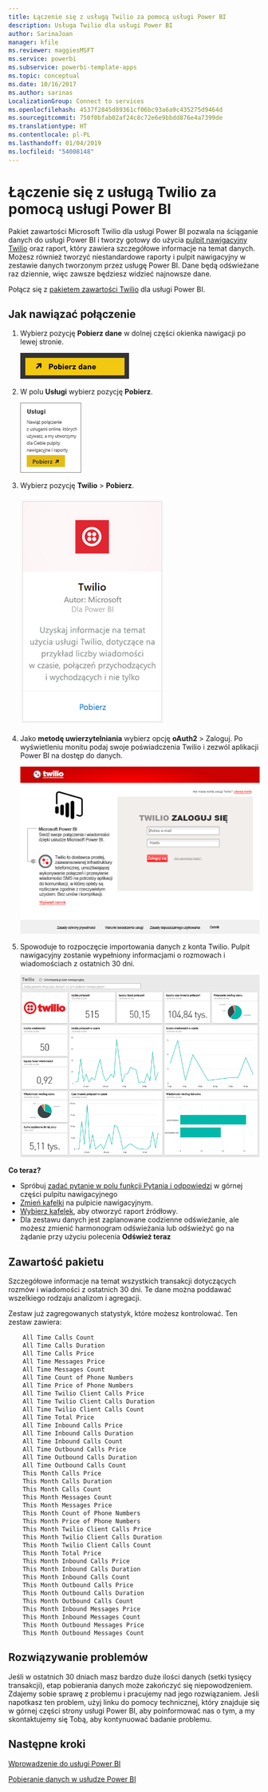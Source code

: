 ```yaml
---
title: Łączenie się z usługą Twilio za pomocą usługi Power BI
description: Usługa Twilio dla usługi Power BI
author: SarinaJoan
manager: kfile
ms.reviewer: maggiesMSFT
ms.service: powerbi
ms.subservice: powerbi-template-apps
ms.topic: conceptual
ms.date: 10/16/2017
ms.author: sarinas
LocalizationGroup: Connect to services
ms.openlocfilehash: 4537f2845d89361cf06bc93a6a9c435275d9464d
ms.sourcegitcommit: 750f0bfab02af24c8c72e6e9bbdd876e4a7399de
ms.translationtype: HT
ms.contentlocale: pl-PL
ms.lasthandoff: 01/04/2019
ms.locfileid: "54008148"
---
```

# <a name="connect-to-twilio-with-power-bi"></a>Łączenie się z usługą Twilio za pomocą usługi Power BI
Pakiet zawartości Microsoft Twilio dla usługi Power BI pozwala na ściąganie danych do usługi Power BI i tworzy gotowy do użycia [pulpit nawigacyjny Twilio](https://powerbi.microsoft.com/integrations/twilio) oraz raport, który zawiera szczegółowe informacje na temat danych. Możesz również tworzyć niestandardowe raporty i pulpit nawigacyjny w zestawie danych tworzonym przez usługę Power BI. Dane będą odświeżane raz dziennie, więc zawsze będziesz widzieć najnowsze dane.

Połącz się z [pakietem zawartości Twilio](https://app.powerbi.com/getdata/services/twilio) dla usługi Power BI.

## <a name="how-to-connect"></a>Jak nawiązać połączenie
1. Wybierz pozycję **Pobierz dane** w dolnej części okienka nawigacji po lewej stronie.
   
   ![](media/service-connect-to-twilio/pbi_getdata.png) 
2. W polu **Usługi** wybierz pozycję **Pobierz**.
   
   ![](media/service-connect-to-twilio/pbi_getservices.png) 
3. Wybierz pozycję **Twilio** \> **Pobierz**.
   
   ![](media/service-connect-to-twilio/twilio.png)
4. Jako **metodę uwierzytelniania** wybierz opcję **oAuth2** \> Zaloguj. Po wyświetleniu monitu podaj swoje poświadczenia Twilio i zezwól aplikacji Power BI na dostęp do danych.
   
   ![](media/service-connect-to-twilio/pbi_twilio_login.png)
5. Spowoduje to rozpoczęcie importowania danych z konta Twilio. Pulpit nawigacyjny zostanie wypełniony informacjami o rozmowach i wiadomościach z ostatnich 30 dni. 
   
   ![](media/service-connect-to-twilio/pbi_twilio_db.png)

**Co teraz?**

* Spróbuj [zadać pytanie w polu funkcji Pytania i odpowiedzi](consumer/end-user-q-and-a.md) w górnej części pulpitu nawigacyjnego
* [Zmień kafelki](service-dashboard-edit-tile.md) na pulpicie nawigacyjnym.
* [Wybierz kafelek](consumer/end-user-tiles.md), aby otworzyć raport źródłowy.
* Dla zestawu danych jest zaplanowane codzienne odświeżanie, ale możesz zmienić harmonogram odświeżania lub odświeżyć go na żądanie przy użyciu polecenia **Odśwież teraz**

## <a name="whats-included"></a>Zawartość pakietu
Szczegółowe informacje na temat wszystkich transakcji dotyczących rozmów i wiadomości z ostatnich 30 dni. Te dane można poddawać wszelkiego rodzaju analizom i agregacji.

Zestaw już zagregowanych statystyk, które możesz kontrolować. Ten zestaw zawiera:

        All Time Calls Count  
        All Time Calls Duration  
        All Time Calls Price  
        All Time Messages Price  
        All Time Messages Count  
        All Time Count of Phone Numbers  
        All Time Price of Phone Numbers  
        All Time Twilio Client Calls Price  
        All Time Twilio Client Calls Duration  
        All Time Twilio Client Calls Count  
        All Time Total Price  
        All Time Inbound Calls Price  
        All Time Inbound Calls Duration  
        All Time Inbound Calls Count  
        All Time Outbound Calls Price  
        All Time Outbound Calls Duration  
        All Time Outbound Calls Count  
        This Month Calls Price  
        This Month Calls Duration  
        This Month Calls Count  
        This Month Messages Count  
        This Month Messages Price  
        This Month Count of Phone Numbers  
        This Month Price of Phone Numbers  
        This Month Twilio Client Calls Price  
        This Month Twilio Client Calls Duration  
        This Month Twilio Client Calls Count  
        This Month Total Price  
        This Month Inbound Calls Price  
        This Month Inbound Calls Duration  
        This Month Inbound Calls Count  
        This Month Outbound Calls Price  
        This Month Outbound Calls Duration  
        This Month Outbound Calls Count  
        This Month Inbound Messages Price  
        This Month Inbound Messages Count  
        This Month Outbound Messages Price  
        This Month Outbound Messages Count

## <a name="troubleshooting"></a>Rozwiązywanie problemów
Jeśli w ostatnich 30 dniach masz bardzo duże ilości danych (setki tysięcy transakcji), etap pobierania danych może zakończyć się niepowodzeniem. Zdajemy sobie sprawę z problemu i pracujemy nad jego rozwiązaniem. Jeśli napotkasz ten problem, użyj linku do pomocy technicznej, który znajduje się w górnej części strony usługi Power BI, aby poinformować nas o tym, a my skontaktujemy się Tobą, aby kontynuować badanie problemu.

## <a name="next-steps"></a>Następne kroki
[Wprowadzenie do usługi Power BI](service-get-started.md)

[Pobieranie danych w usłudze Power BI](service-get-data.md)

